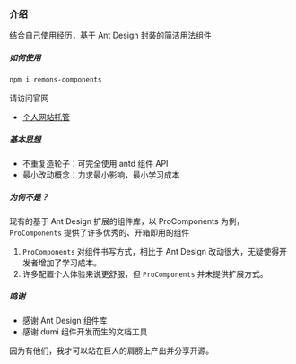 ### 介绍

结合自己使用经历，基于 Ant Design 封装的简洁用法组件

##### 如何使用

```bash
npm i remons-components
```

请访问官网

- [个人网站托管](http://remons.cn:8001/remons-components/)

##### 基本思想

- 不重复造轮子：可完全使用 antd 组件 API
- 最小改动概念：力求最小影响，最小学习成本

##### 为何不是？

现有的基于 Ant Design 扩展的组件库，以 ProComponents 为例，`ProComponents` 提供了许多优秀的、开箱即用的组件

1. `ProComponents` 对组件书写方式，相比于 Ant Design 改动很大，无疑使得开发者增加了学习成本。
2. 许多配置个人体验来说更舒服，但 `ProComponents` 并未提供扩展方式。

##### 鸣谢

- 感谢 Ant Design 组件库
- 感谢 dumi 组件开发而生的文档工具

因为有他们，我才可以站在巨人的肩膀上产出并分享开源。
